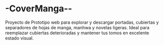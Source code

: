 # -CoverManga--
Proyecto de Prototipo web para explorar y descargar portadas, cubiertas y separadores de hojas de manga, manhwa y novelas ligeras. Ideal para reemplazar cubiertas deterioradas y mantener tus tomos en excelente estado visual.
